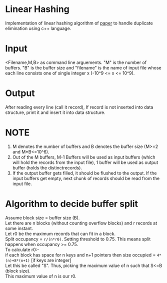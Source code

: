 # Linear Hashing
Implementation of linear hashing algorithm of [paper](https://hackthology.com/pdfs/Litwin-1980-Linear_Hashing.pdf) to handle duplicate elimination using c++ language.

# Input
<Filename,M,B> as command line arguements. "M" is the number of buffers. "B" is the buffer size and "filename" is the name of input file whose each line consists one of single integer x (-10^9 <= x <= 10^9).

# Output
After reading every line (call it record), If record is not inserted into data structure, print it and
insert it into data structure.

# NOTE
1. M denotes the number of buffers and B denotes the buffer size (M>=2 and M*B<=10^6).
2. Out of the M buffers, M-1 Buffers will be used as input buffers (which will hold the records from the input file), 1 buffer will be used as output buffer (holds the distinctrecords).
3. If the output buffer gets filled, it should be flushed to the output. If the input buffers get empty, next chunk of records should be read from the input file.

# Algorithm to decide buffer split
Assume block size = buffer size (B).<br/>
Let there are n blocks (without counting overflow blocks) and r records at some instant.<br/>
Let r0 be the maximum records that can fit in a block.<br/>
Split occupancy = `r/(n*r0)`. Setting threshold to 0.75. This means split happens when occupancy >= 0.75.<br/>
To calculate r0:-<br/>
if each block has space for n keys and n+1 pointers then size occupied = `4*(n)+8*(n+1)` [if keys are integer]</br>
Let this be called "S". Thus, picking the maximum value of n such that S<=B (block size).<br/>
This maximum value of n is our r0.

